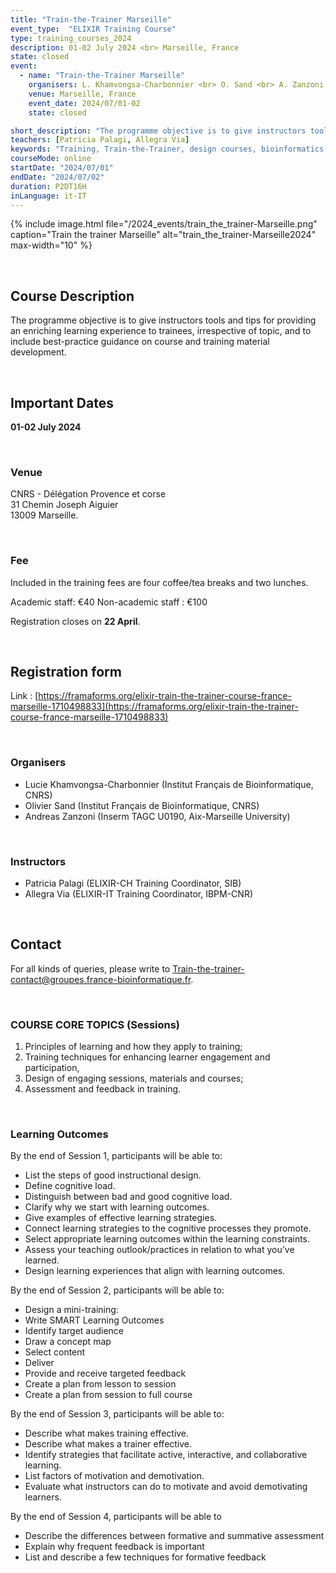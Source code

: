 ```yaml
---
title: "Train-the-Trainer Marseille"
event_type:  "ELIXIR Training Course"
type: training_courses_2024
description: 01-02 July 2024 <br> Marseille, France
state: closed
event:
  - name: "Train-the-Trainer Marseille"
    organisers: L. Khamvongsa-Charbonnier <br> O. Sand <br> A. Zanzoni 
    venue: Marseille, France
    event_date: 2024/07/01-02
    state: closed

short_description: "The programme objective is to give instructors tools and tips for providing an enriching learning experience to trainees, irrespective of topic, and to include best-practice guidance on course and training material development."
teachers: [Patricia Palagi, Allegra Via]
keywords: "Training, Train-the-Trainer, design courses, bioinformatics."
courseMode: online
startDate: "2024/07/01"
endDate: "2024/07/02"
duration: P2DT16H
inLanguage: it-IT   
---
```


{% include image.html file="/2024_events/train_the_trainer-Marseille.png" caption="Train the trainer Marseille" alt="train_the_trainer-Marseille2024" max-width="10" %}

<br>

## Course Description

The programme objective is to give instructors tools and tips for providing an enriching learning experience to trainees, irrespective of topic, and to include best-practice guidance on course and training material development.

<br>

## Important Dates

**01-02 July 2024** 

<br>

### Venue

CNRS - Délégation Provence et corse <br> 31 Chemin Joseph Aiguier <br> 13009 Marseille.

<br>

### Fee

Included in the training fees are four coffee/tea breaks and two lunches.

Academic staff: €40
Non-academic staff : €100

Registration closes on **22 April**.

<br>

## Registration form
Link : [https://framaforms.org/elixir-train-the-trainer-course-france-marseille-1710498833](https://framaforms.org/elixir-train-the-trainer-course-france-marseille-1710498833)

<br>

### Organisers
- Lucie Khamvongsa-Charbonnier (Institut Français de Bioinformatique, CNRS)
- Olivier Sand (Institut Français de Bioinformatique, CNRS)
- Andreas Zanzoni (Inserm TAGC U0190, Aix-Marseille University)

<br>

### Instructors
- Patricia Palagi (ELIXIR-CH Training Coordinator, SIB)
- Allegra Via (ELIXIR-IT Training Coordinator, IBPM-CNR)

<br>

## Contact
For all kinds of queries, please write to [Train-the-trainer-contact@groupes.france-bioinformatique.fr](mailto:train-the-trainer-contact@groupes.france-bioinformatique.fr).

<br>

### COURSE CORE TOPICS (Sessions)
1. Principles of learning and how they apply to training;
2. Training techniques for enhancing learner engagement and participation,
3. Design of engaging sessions, materials and courses;
4. Assessment and feedback in training.

<br>

### Learning Outcomes
By the end of Session 1, participants will be able to:

- List the steps of good instructional design.
- Define cognitive load.
- Distinguish between bad and good cognitive load.
- Clarify why we start with learning outcomes.
- Give examples of effective learning strategies.
- Connect learning strategies to the cognitive processes they promote.
- Select appropriate learning outcomes within the learning constraints.
- Assess your teaching outlook/practices in relation to what you’ve learned.
- Design learning experiences that align with learning outcomes.


By the end of Session 2, participants will be able to:

- Design a mini-training:
- Write SMART Learning Outcomes 
- Identify target audience
- Draw a concept map
- Select content
- Deliver 
- Provide and receive targeted feedback
- Create a plan from lesson to session
- Create a plan from session to full course


By the end of Session 3, participants will be able to:

- Describe what makes training effective.
- Describe what makes a trainer effective.
- Identify strategies that facilitate active, interactive, and collaborative learning.
- List factors of motivation and demotivation.
- Evaluate what instructors can do to motivate and avoid demotivating learners.


By the end of Session 4, participants will be able to

- Describe the differences between formative and summative assessment
- Explain why frequent feedback is important
- List and describe a few techniques for formative feedback
